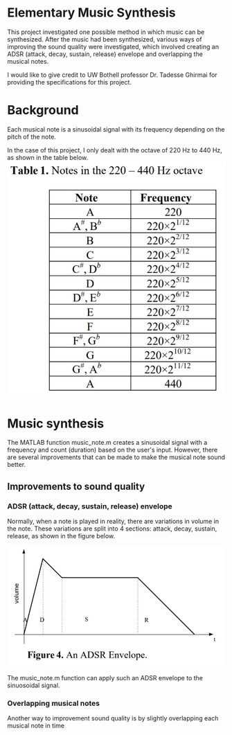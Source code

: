 # Elementary Music Synthesis
This project investigated one possible method in which music can be synthesized. After the music had been synthesized, various ways of improving the sound quality were investigated, which involved creating an ADSR (attack, decay, sustain, release) envelope and overlapping the musical notes.

I would like to give credit to UW Bothell professor Dr. Tadesse Ghirmai for providing the specifications for this project.

# Background
Each musical note is a sinusoidal signal with its frequency depending on the pitch of the note.

In the case of this project, I only dealt with the octave of 220 Hz to 440 Hz, as shown in the table below.
![Frequency table](https://github.com/leeway64/Elementary-Music-Synthesis/blob/master/Frequency%20table.jpg)


# Music synthesis
The MATLAB function music_note.m creates a sinusoidal signal with a frequency and count (duration) based on the user's input. However, there are several improvements that can be made to make the musical note sound better.

## Improvements to sound quality
### ADSR (attack, decay, sustain, release) envelope
Normally, when a note is played in reality, there are variations in volume in the note. These variations are split into 4 sections: attack, decay, sustain, release, as shown in the figure below.

![ADSR envelope](https://github.com/leeway64/Elementary-Music-Synthesis/blob/master/ADSR%20envelope.jpg)

The music_note.m function can apply such an ADSR envelope to the sinuosoidal signal.


### Overlapping musical notes
Another way to improvement sound quality is by slightly overlapping each musical note in time
